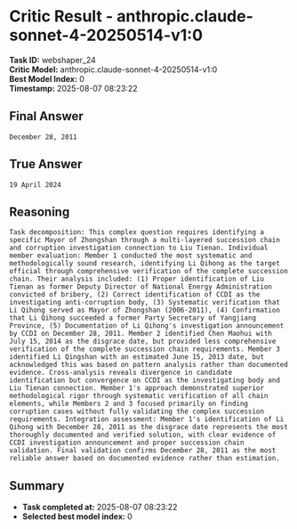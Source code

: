 # Critic Result - anthropic.claude-sonnet-4-20250514-v1:0

**Task ID:** webshaper_24  
**Critic Model:** anthropic.claude-sonnet-4-20250514-v1:0  
**Best Model Index:** 0  
**Timestamp:** 2025-08-07 08:23:22

## Final Answer
```
December 28, 2011
```

## True Answer
```
19 April 2024
```

## Reasoning
```
Task decomposition: This complex question requires identifying a specific Mayor of Zhongshan through a multi-layered succession chain and corruption investigation connection to Liu Tienan. Individual member evaluation: Member 1 conducted the most systematic and methodologically sound research, identifying Li Qihong as the target official through comprehensive verification of the complete succession chain. Their analysis included: (1) Proper identification of Liu Tienan as former Deputy Director of National Energy Administration convicted of bribery, (2) Correct identification of CCDI as the investigating anti-corruption body, (3) Systematic verification that Li Qihong served as Mayor of Zhongshan (2006-2011), (4) Confirmation that Li Qihong succeeded a former Party Secretary of Yangjiang Province, (5) Documentation of Li Qihong's investigation announcement by CCDI on December 28, 2011. Member 2 identified Chen Maohui with July 15, 2014 as the disgrace date, but provided less comprehensive verification of the complete succession chain requirements. Member 3 identified Li Qingshan with an estimated June 15, 2013 date, but acknowledged this was based on pattern analysis rather than documented evidence. Cross-analysis reveals divergence in candidate identification but convergence on CCDI as the investigating body and Liu Tienan connection. Member 1's approach demonstrated superior methodological rigor through systematic verification of all chain elements, while Members 2 and 3 focused primarily on finding corruption cases without fully validating the complex succession requirements. Integration assessment: Member 1's identification of Li Qihong with December 28, 2011 as the disgrace date represents the most thoroughly documented and verified solution, with clear evidence of CCDI investigation announcement and proper succession chain validation. Final validation confirms December 28, 2011 as the most reliable answer based on documented evidence rather than estimation.
```

## Summary
- **Task completed at:** 2025-08-07 08:23:22
- **Selected best model index:** 0
